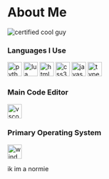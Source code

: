 # About Me
![certified cool guy](https://github.com/snqwq/assets/blob/1ac935f88dbb3fdafd615ddf20288b6cefacd15c/cool-guy-green.svg)

<!-- Tools and coding languages -->
### Languages I Use
<div float="left">
  <img height="32" width="32" src="https://cdn.simpleicons.org/python" alt="python"/> 
  <img height="32" width="32" src="https://cdn.simpleicons.org/lua" alt="lua"/>
  <img height="32" width="32" src="https://cdn.simpleicons.org/html5" alt="html5"/>
  <img height="32" width="32" src="https://cdn.simpleicons.org/css3" alt="css3"/>
  <img height="32" width="32" src="https://cdn.simpleicons.org/javascript" alt="javascript"/>
  <img height="32" width="32" src="https://cdn.simpleicons.org/typescript" alt="typescript"/>
<div/>

### Main Code Editor
<div float="left">
  <img height="32" width="32" src="https://cdn.simpleicons.org/visualstudiocode" alt="vscode"/>
<div/>
  
<!-- Operating systems -->
### Primary Operating System
<div float="left">
  <img height="32" width="32" src="https://cdn.simpleicons.org/windows" alt="windows"/>
  
  ik im a normie

<div/>


<!-- Examples of my work -->

<!-- NOT DONE 
### You Can Reach Me On
![Discord]() -->
